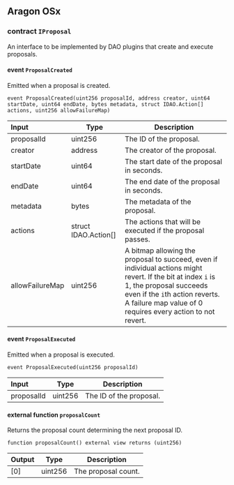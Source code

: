 ## Aragon OSx

###  contract `IProposal`

An interface to be implemented by DAO plugins that create and execute proposals.

####  event `ProposalCreated`

Emitted when a proposal is created.

```solidity
event ProposalCreated(uint256 proposalId, address creator, uint64 startDate, uint64 endDate, bytes metadata, struct IDAO.Action[] actions, uint256 allowFailureMap) 
```

| Input | Type | Description |
|:----- | ---- | ----------- |
| proposalId | uint256 | The ID of the proposal. |
| creator | address | The creator of the proposal. |
| startDate | uint64 | The start date of the proposal in seconds. |
| endDate | uint64 | The end date of the proposal in seconds. |
| metadata | bytes | The metadata of the proposal. |
| actions | struct IDAO.Action[] | The actions that will be executed if the proposal passes. |
| allowFailureMap | uint256 | A bitmap allowing the proposal to succeed, even if individual actions might revert. If the bit at index `i` is 1, the proposal succeeds even if the `i`th action reverts. A failure map value of 0 requires every action to not revert. |

####  event `ProposalExecuted`

Emitted when a proposal is executed.

```solidity
event ProposalExecuted(uint256 proposalId) 
```

| Input | Type | Description |
|:----- | ---- | ----------- |
| proposalId | uint256 | The ID of the proposal. |

#### external function `proposalCount`

Returns the proposal count determining the next proposal ID.

```solidity
function proposalCount() external view returns (uint256) 
```

| Output | Type | Description |
| ------ | ---- | ----------- |
| [0] | uint256 | The proposal count. |

